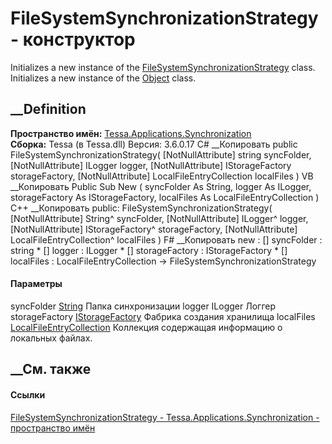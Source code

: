 # FileSystemSynchronizationStrategy - конструктор
Initializes a new instance of the
[FileSystemSynchronizationStrategy](T_Tessa_Applications_Synchronization_FileSystemSynchronizationStrategy.htm)
class. Initializes a new instance of the
[Object](https://learn.microsoft.com/dotnet/api/system.object) class.
## __Definition
 **Пространство имён:**
[Tessa.Applications.Synchronization](N_Tessa_Applications_Synchronization.htm)  
 **Сборка:** Tessa (в Tessa.dll) Версия: 3.6.0.17
C# __Копировать
     public FileSystemSynchronizationStrategy(
    	[NotNullAttribute] string syncFolder,
    	[NotNullAttribute] ILogger logger,
    	[NotNullAttribute] IStorageFactory storageFactory,
    	[NotNullAttribute] LocalFileEntryCollection localFiles
    )
VB __Копировать
     Public Sub New ( 
    	<NotNullAttribute> syncFolder As String,
    	<NotNullAttribute> logger As ILogger,
    	<NotNullAttribute> storageFactory As IStorageFactory,
    	<NotNullAttribute> localFiles As LocalFileEntryCollection
    )
C++ __Копировать
     public:
    FileSystemSynchronizationStrategy(
    	[NotNullAttribute] String^ syncFolder, 
    	[NotNullAttribute] ILogger^ logger, 
    	[NotNullAttribute] IStorageFactory^ storageFactory, 
    	[NotNullAttribute] LocalFileEntryCollection^ localFiles
    )
F# __Копировать
     new : 
            [<NotNullAttribute>] syncFolder : string * 
            [<NotNullAttribute>] logger : ILogger * 
            [<NotNullAttribute>] storageFactory : IStorageFactory * 
            [<NotNullAttribute>] localFiles : LocalFileEntryCollection -> FileSystemSynchronizationStrategy
#### Параметры
syncFolder [String](https://learn.microsoft.com/dotnet/api/system.string)
     Папка синхронизации 
logger ILogger
     Логгер 
storageFactory
[IStorageFactory](T_Tessa_Applications_Containers_Storage_IStorageFactory.htm)
     Фабрика создания хранилища 
localFiles
[LocalFileEntryCollection](T_Tessa_Applications_Synchronization_LocalFileEntryCollection.htm)
    Коллекция содержащая информацию о локальных файлах.
##  __См. также
#### Ссылки
[FileSystemSynchronizationStrategy -
](T_Tessa_Applications_Synchronization_FileSystemSynchronizationStrategy.htm)
[Tessa.Applications.Synchronization - пространство
имён](N_Tessa_Applications_Synchronization.htm)
